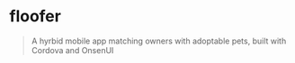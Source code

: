 # floofer

> A hyrbid mobile app matching owners with adoptable pets, built with Cordova and OnsenUI

